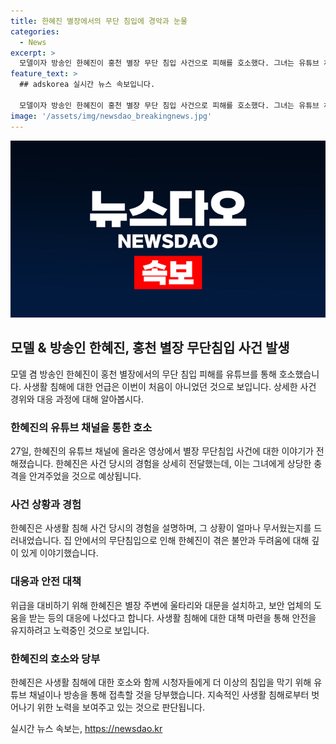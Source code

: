 ```yaml
---
title: 한혜진 별장에서의 무단 침입에 경악과 눈물
categories:
  - News
excerpt: >
  모델이자 방송인 한혜진이 홍천 별장 무단 침입 사건으로 피해를 호소했다. 그녀는 유튜브 채널을 통해 사생활 침해를 고발하고, 당시의 무서운 경험을 공유했다. 한혜진은 향후 이런 일이 발생하지 않도록 대응책을 마련하고, 사생활을 지키기 위해 노력할 것을 약속했다. 위기를 극복하기 위한 강인한 의지로 사생활 보호에 주력하며, 팬들에게 이해와 협조를 당부했다.
feature_text: >
  ## adskorea 실시간 뉴스 속보입니다.

  모델이자 방송인 한혜진이 홍천 별장 무단 침입 사건으로 피해를 호소했다. 그녀는 유튜브 채널을 통해 사생활 침해를 고발하고, 당시의 무서운 경험을 공유했다. 한혜진은 향후 이런 일이 발생하지 않도록 대응책을 마련하고, 사생활을 지키기 위해 노력할 것을 약속했다. 위기를 극복하기 위한 강인한 의지로 사생활 보호에 주력하며, 팬들에게 이해와 협조를 당부했다.
image: '/assets/img/newsdao_breakingnews.jpg'
---
```


<p><img src="/assets/img/newsdao_breakingnews.jpg" alt="adskorea 속보" /></p>

<h2 data-ke-size="size26">모델 & 방송인 한혜진, 홍천 별장 무단침입 사건 발생</h2>

<p data-ke-size="size16">모델 겸 방송인 한혜진이 홍천 별장에서의 무단 침입 피해를 유튜브를 통해 호소했습니다. 사생활 침해에 대한 언급은 이번이 처음이 아니었던 것으로 보입니다. 상세한 사건 경위와 대응 과정에 대해 알아봅시다.</p>

<h3>한혜진의 유튜브 채널을 통한 호소</h3>

<p data-ke-size="size16">27일, 한혜진의 유튜브 채널에 올라온 영상에서 별장 무단침입 사건에 대한 이야기가 전해졌습니다. 한혜진은 사건 당시의 경험을 상세히 전달했는데, 이는 그녀에게 상당한 충격을 안겨주었을 것으로 예상됩니다.</p>

<h3>사건 상황과 경험</h3>

<p data-ke-size="size16">한혜진은 사생활 침해 사건 당시의 경험을 설명하며, 그 상황이 얼마나 무서웠는지를 드러내었습니다. 집 안에서의 무단침입으로 인해 한혜진이 겪은 불안과 두려움에 대해 깊이 있게 이야기했습니다.</p>

<h3>대응과 안전 대책</h3>

<p data-ke-size="size16">위급을 대비하기 위해 한혜진은 별장 주변에 울타리와 대문을 설치하고, 보안 업체의 도움을 받는 등의 대응에 나섰다고 합니다. 사생활 침해에 대한 대책 마련을 통해 안전을 유지하려고 노력중인 것으로 보입니다.</p>

<h3>한혜진의 호소와 당부</h3>

<p data-ke-size="size16">한혜진은 사생활 침해에 대한 호소와 함께 시청자들에게 더 이상의 침입을 막기 위해 유튜브 채널이나 방송을 통해 접촉할 것을 당부했습니다. 지속적인 사생활 침해로부터 벗어나기 위한 노력을 보여주고 있는 것으로 판단됩니다.</p>
실시간 뉴스 속보는, <a href="https://newsdao.kr" rel="dofollow">https://newsdao.kr</a>



